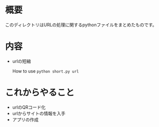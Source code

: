 # 概要
このディレクトリはURLの処理に関するpythonファイルをまとめたものです。

# 内容
- urlの短縮

  How to use
`python short.py url`

# これからやること
- urlのQRコード化
- urlからサイトの情報を入手
- アプリの作成
